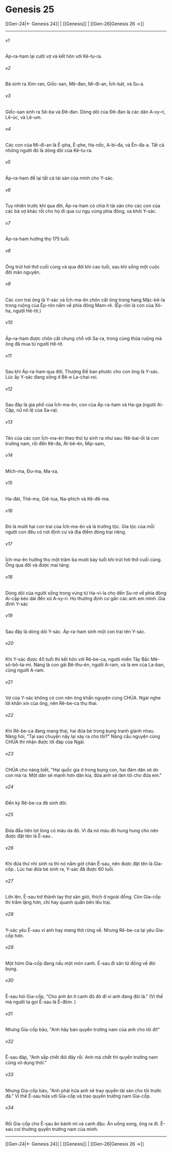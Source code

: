 # Genesis 25

[[Gen-24|← Genesis 24]] | [[Genesis]] | [[Gen-26|Genesis 26 →]]
***



###### v1 
Áp-ra-ham lại cưới vợ và kết hôn với Kê-tu-ra. 

###### v2 
Bà sinh ra Xim-ran, Giốc-san, Mê-đan, Mi-đi-an, Ích-bát, và Su-a. 

###### v3 
Giốc-san sinh ra Sê-ba và Đê-đan. Dòng dõi của Đê-đan là các dân A-xy-ri, Lê-úc, và Lê-um. 

###### v4 
Các con của Mi-đi-an là Ê-pha, Ê-phe, Ha-nốc, A-bi-đa, và Ên-đa-a. Tất cả những người đó là dòng dõi của Kê-tu-ra. 

###### v5 
Áp-ra-ham để lại tất cả tài sản của mình cho Y-sác. 

###### v6 
Tuy nhiên trước khi qua đời, Áp-ra-ham có chia ít tài sản cho các con của các bà vợ khác rồi cho họ đi qua cư ngụ vùng phía đông, xa khỏi Y-sác. 

###### v7 
Áp-ra-ham hưởng thọ 175 tuổi. 

###### v8 
Ông trút hơi thở cuối cùng và qua đời khi cao tuổi, sau khi sống một cuộc đời mãn nguyện. 

###### v9 
Các con trai ông là Y-sác và Ích-ma-ên chôn cất ông trong hang Mặc-bê-la trong ruộng của Ép-rôn nằm về phía đông Mam-rê. (Ép-rôn là con của Xô-ha, người Hê-tít.) 

###### v10 
Áp-ra-ham được chôn cất chung chỗ với Sa-ra, trong cùng thửa ruộng mà ông đã mua từ người Hê-tít. 

###### v11 
Sau khi Áp-ra-ham qua đời, Thượng Đế ban phước cho con ông là Y-sác. Lúc ấy Y-sác đang sống ở Bê-e La-chai-roi. 

###### v12 
Sau đây là gia phổ của Ích-ma-ên, con của Áp-ra-ham và Ha-ga (người Ai-Cập, nữ nô lệ của Sa-ra). 

###### v13 
Tên của các con Ích-ma-ên theo thứ tự sinh ra như sau: Nê-bai-ốt là con trưởng nam, rồi đến Kê-đa, Át-bê-ên, Míp-sam, 

###### v14 
Mích-ma, Đu-ma, Ma-xa, 

###### v15 
Ha-đát, Thê-ma, Giê-tua, Na-phích và Kê-đê-ma. 

###### v16 
Đó là mười hai con trai của Ích-ma-ên và là trưởng tộc. Gia tộc của mỗi người con đều có nơi định cư và địa điểm đóng trại riêng. 

###### v17 
Ích-ma-ên hưởng thọ một trăm ba mươi bảy tuổi khi trút hơi thở cuối cùng. Ông qua đời và được mai táng. 

###### v18 
Dòng dõi của người sống trong vùng từ Ha-vi-la cho đến Su-rơ về phía đông Ai-cập kéo dài đến xứ A-xy-ri. Họ thường định cư gần các anh em mình .Gia đình Y-sác 

###### v19 
Sau đây là dòng dõi Y-sác. Áp-ra-ham sinh một con trai tên Y-sác. 

###### v20 
Khi Y-sác được 40 tuổi thì kết hôn với Rê-be-ca, người miền Tây Bắc Mê-sô-bô-ta-mi. Nàng là con gái Bê-thu-ên, người A-ram, và là em của La-ban, cũng người A-ram. 

###### v21 
Vợ của Y-sác không có con nên ông khẩn nguyện cùng CHÚA. Ngài nghe lời khẩn xin của ông, nên Rê-be-ca thụ thai. 

###### v22 
Khi Rê-be-ca đang mang thai, hai đứa bé trong bụng tranh giành nhau. Nàng hỏi, "Tại sao chuyện nầy lại xảy ra cho tôi?" Nàng cầu nguyện cùng CHÚA thì nhận được lời đáp của Ngài. 

###### v23 
CHÚA cho nàng biết, "Hai quốc gia ở trong bụng con, hai đám dân sẽ do con mà ra. Một dân sẽ mạnh hơn dân kia, đứa anh sẽ làm tôi cho đứa em." 

###### v24 
Đến kỳ Rê-be-ca đẻ sinh đôi. 

###### v25 
Đứa đầu tiên lọt lòng có màu da đỏ. Vì đa nó màu đỏ hung hung cho nên được đặt tên là Ê-sau . 

###### v26 
Khi đứa thứ nhì sinh ra thì nó nắm gót chân Ê-sau, nên được đặt tên là Gia-cốp . Lúc hai đứa bé sinh ra, Y-sác đã được 60 tuổi. 

###### v27 
Lớn lên, Ê-sau trở thành tay thợ săn giỏi, thích ở ngoài đồng. Còn Gia-cốp thì trầm lặng hơn, chỉ hay quanh quẩn bên lều trại. 

###### v28 
Y-sác yêu Ê-sau vì anh hay mang thịt rừng về. Nhưng Rê-be-ca lại yêu Gia-cốp hơn. 

###### v29 
Một hôm Gia-cốp đang nấu một món canh. Ê-sau đi săn từ đồng về đói bụng. 

###### v30 
Ê-sau hỏi Gia-cốp, "Cho anh ăn ít canh đỏ đó đi vì anh đang đói lả." (Vì thế mà người ta gọi Ê-sau là Ê-đôm. ) 

###### v31 
Nhưng Gia-cốp bảo, "Anh hãy bán quyền trưởng nam của anh cho tôi đi!" 

###### v32 
Ê-sau đáp, "Anh sắp chết đói đây rồi. Anh mà chết thì quyền trưởng nam cũng vô dụng thôi." 

###### v33 
Nhưng Gia-cốp bảo, "Anh phải hứa anh sẽ trao quyền tài sản cho tôi trước đã." Vì thế Ê-sau hứa với Gia-cốp và trao quyền trưởng nam Gia-cốp. 

###### v34 
Rồi Gia-cốp cho Ê-sau ăn bánh mì và canh đậu. Ăn uống xong, ông ra đi. Ê-sau coi thường quyền trưởng nam của mình.

***
[[Gen-24|← Genesis 24]] | [[Genesis]] | [[Gen-26|Genesis 26 →]]
